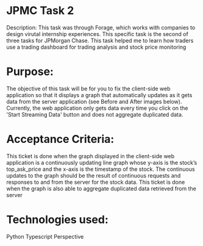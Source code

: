 # JPMC Task 2

Description:
This task was through Forage, which works with companies to design virutal internship experiences. This specific task is the second of three tasks for JPMorgan Chase. This task helped me to learn how traders use a trading dashboard for trading analysis and stock price monitoring

# Purpose:

The objective of this task will be for you to fix the client-side web application so that it displays a graph that automatically updates as it gets data from the server application (see Before and After images below). Currently, the web application only gets data every time you click on the 'Start Streaming Data' button and does not aggregate duplicated data.

# Acceptance Criteria:

This ticket is done when the graph displayed in the client-side web application is a continuously updating line graph whose y-axis is the stock’s top_ask_price and the x-axis is the timestamp of the stock. The continuous updates to the graph should be the result of continuous requests and responses to and from the server for the stock data.
This ticket is done when the graph is also able to aggregate duplicated data retrieved from the server

# Technologies used:
Python
Typescript
Perspective
